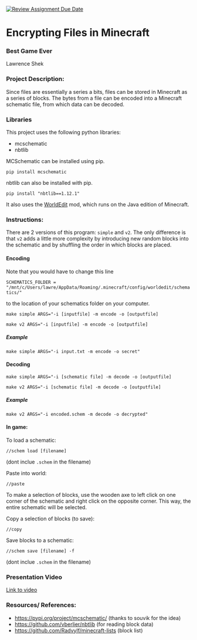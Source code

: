 [![Review Assignment Due Date](https://classroom.github.com/assets/deadline-readme-button-22041afd0340ce965d47ae6ef1cefeee28c7c493a6346c4f15d667ab976d596c.svg)](https://classroom.github.com/a/am3xLbu5)
# Encrypting Files in Minecraft 
 
### Best Game Ever

Lawrence Shek
       
### Project Description:

Since files are essentially a series a bits, files can be stored in Minecraft as a series of blocks. The bytes from a file can be encoded into a Minecraft schematic file, from which data can be decoded.  
  
### Libraries 

This project uses the following python libraries: 
- mcschematic 
- nbtlib 

MCSchematic can be installed using pip.

`pip install mcschematic`

nbtlib can also be installed with pip.

`pip install "nbtlib==1.12.1"` 

It also uses the [WorldEdit](https://worldedit.enginehub.org/en/latest/install/) mod, which runs on the Java edition of Minecraft. 


### Instructions:

There are 2 versions of this program: `simple` and `v2`. The only difference is that `v2` adds a little more complexity by introducing new random blocks into the schematic and by shuffling the order in which blocks are placed. 

#### Encoding 

Note that you would have to change this line 

`SCHEMATICS_FOLDER = "/mnt/c/Users/lawre/AppData/Roaming/.minecraft/config/worldedit/schematics/"`

to the location of your schematics folder on your computer. 

`make simple ARGS="-i [inputfile] -m encode -o [outputfile]` 

`make v2 ARGS="-i [inputfile] -m encode -o [outputfile]` 

##### Example
`make simple ARGS="-i input.txt -m encode -o secret"` 


#### Decoding 
`make simple ARGS="-i [schematic file] -m decode -o [outputfile]`

`make v2 ARGS="-i [schematic file] -m decode -o [outputfile]` 

##### Example 

`make v2 ARGS="-i encoded.schem -m decode -o decrypted"` 


#### In game:
To load a schematic: 

`//schem load [filename]`

(dont inclue `.schem` in the filename)

Paste into world:

`//paste` 

To make a selection of blocks, use the wooden axe to left click on one corner of the schematic and right click on the opposite corner. This way, the entire schematic will be selected. 


Copy a selection of blocks (to save):

`//copy`


Save blocks to a schematic:

`//schem save [filename] -f`

(dont inclue `.schem` in the filename)


### Presentation Video
[Link to video](https://drive.google.com/file/d/1FtvL76QucBWJOtHiNTxPSXoDKKbZZM90/view?usp=sharing)

### Resources/ References:

- https://pypi.org/project/mcschematic/ (thanks to souvik for the idea)
- https://github.com/vberlier/nbtlib (for reading block data)
- https://github.com/Radvylf/minecraft-lists (block list) 
